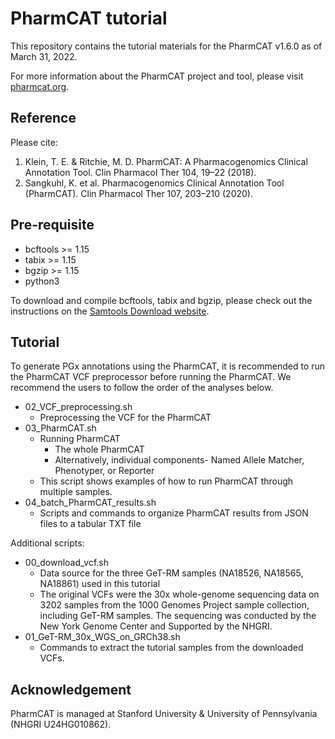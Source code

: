 # PharmCAT tutorial
This repository contains the tutorial materials for the PharmCAT v1.6.0 as of March 31, 2022.

For more information about the PharmCAT project and tool, please visit [pharmcat.org](https://pharmcat.org/).

## Reference
Please cite:
1. Klein, T. E. & Ritchie, M. D. PharmCAT: A Pharmacogenomics Clinical Annotation Tool. Clin Pharmacol Ther 104, 19–22 (2018).
2. Sangkuhl, K. et al. Pharmacogenomics Clinical Annotation Tool (PharmCAT). Clin Pharmacol Ther 107, 203–210 (2020).


## Pre-requisite
- bcftools >= 1.15
- tabix >= 1.15
- bgzip >= 1.15
- python3

To download and compile bcftools, tabix and bgzip, please check out the instructions on the [Samtools Download website](http://www.htslib.org/download/). 

## Tutorial

To generate PGx annotations using the PharmCAT, it is recommended to run the PharmCAT VCF preprocessor before running the PharmCAT. We recommend the users to follow the order of the analyses below.

- 02_VCF_preprocessing.sh
  - Preprocessing the VCF for the PharmCAT
- 03_PharmCAT.sh
  - Running PharmCAT
    - The whole PharmCAT
    - Alternatively, individual components- Named Allele Matcher, Phenotyper, or Reporter
  - This script shows examples of how to run PharmCAT through multiple samples. 
- 04_batch_PharmCAT_results.sh
  - Scripts and commands to organize PharmCAT results from JSON files to a tabular TXT file

Additional scripts:
- 00_download_vcf.sh
  - Data source for the three GeT-RM samples (NA18526, NA18565, NA18861) used in this tutorial
  - The original VCFs were the 30x whole-genome sequencing data on 3202 samples from the 1000 Genomes Project sample collection, including GeT-RM samples. The sequencing was conducted by the New York Genome Center and Supported by the NHGRI.
- 01_GeT-RM_30x_WGS_on_GRCh38.sh
  - Commands to extract the tutorial samples from the downloaded VCFs.


## Acknowledgement
PharmCAT is managed at Stanford University & University of Pennsylvania (NHGRI U24HG010862).